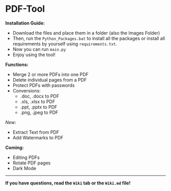 # PDF-Tool

**Installation Guide:**
  - Download the files and place them in a folder (also the Images Folder)
  - Then, run the `Python_Packages.bat` to install all the packages or install all requirements by yourself using `requirements.txt`.
  - Now you can run `main.py`
  - Enjoy using the tool!

**Functions:**
  - Merge 2 or more PDFs into one PDF
  - Delete individual pages from a PDF
  - Protect PDFs with passwords
  - Conversions:
    - .doc, .docx to PDF
    - .xls, .xlsx to PDF
    - .ppt, .pptx to PDF
    - .png, .jpeg to PDF
  
*New:*
  - Extract Text from PDF
  - Add Watermarks to PDF

**Coming:**
  - Editing PDFs
  - Rotate PDF pages
  - Dark Mode

----------------------------------------------------

**If you have questions, read the `Wiki` tab or the `Wiki.md` file!**
